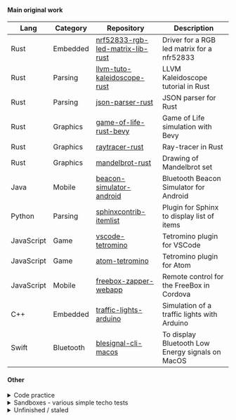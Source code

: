<!--
**vhiribarren/vhiribarren** is a ✨ _special_ ✨ repository because its
`README.md` (this file) appears on the GitHub profile.
-->

<!--
https://github.com/vhiribarren/demo-cube-wgpu
https://github.com/vhiribarren/hash-ipv4-sandbox
https://github.com/vhiribarren/docker-echo-server
https://github.com/vhiribarren/lucarne-macos
-->

#### Main original work

| Lang | Category | Repository | Description |
| --- | --- | --- | --- |
| Rust | Embedded | [nrf52833-rgb-led-matrix-lib-rust](https://github.com/vhiribarren/nrf52833-rgb-led-matrix-lib-rust) | Driver for a RGB led matrix for a nfr52833 |
| Rust | Parsing | [llvm-tuto-kaleidoscope-rust](https://github.com/vhiribarren/llvm-tuto-kaleidoscope-rust) | LLVM Kaleidoscope tutorial in Rust |
| Rust | Parsing | [json-parser-rust](https://github.com/vhiribarren/json-parser-rust) | JSON parser for Rust |
| Rust | Graphics | [game-of-life-rust-bevy](https://github.com/vhiribarren/game-of-life-rust-bevy) | Game of Life simulation with Bevy |
| Rust | Graphics | [raytracer-rust](https://github.com/vhiribarren/raytracer-rust) | Ray-tracer in Rust |
| Rust | Graphics | [mandelbrot-rust](https://github.com/vhiribarren/mandelbrot-rust) | Drawing of Mandelbrot set |
| Java | Mobile |[beacon-simulator-android](https://github.com/vhiribarren/beacon-simulator-android) | Bluetooth Beacon Simulator for Android |
| Python | Parsing |[sphinxcontrib-itemlist](https://github.com/vhiribarren/sphinxcontrib-itemlist) | Plugin for Sphinx to display list of items |
| JavaScript | Game |[vscode-tetromino](https://github.com/vhiribarren/vscode-tetromino) | Tetromino plugin for VSCode |
| JavaScript | Game |[atom-tetromino](https://github.com/vhiribarren/atom-tetromino) | Tetromino plugin for Atom |
| JavaScript | Mobile |[freebox-zapper-webapp](https://github.com/vhiribarren/freebox-zapper-webapp) | Remote control for the FreeBox in Cordova |
| C++ | Embedded | [traffic-lights-arduino](https://github.com/vhiribarren/traffic-lights-arduino) | Simulation of a traffic lights with Arduino |
| Swift | Bluetooth |[blesignal-cli-macos](https://github.com/vhiribarren/blesignal-cli-macos) | To display Bluetooth Low Energy signals on MacOS |

#### Other

<details>
<summary>Code practice</summary>

| Lang | Repository | Description |
| --- | --- | --- |
| Misc | [advent-of-code](https://github.com/vhiribarren/advent-of-code) | Advent of Code coding challenge |

</details>

<details>
<summary>Sandboxes - various simple techo tests</summary>

| Lang | Repository | Description |
| --- | --- | --- |
| Rust | [bevy-sandbox](https://github.com/vhiribarren/bevy-sandbox) | Tests with Bevy |
| Rust | [nannou-sandbox](https://github.com/vhiribarren/nannou-sandbox) | Tests with Nannou |
| Rust | [microbit-rust-sandbox](https://github.com/vhiribarren/microbit-rust-sandbox) | Tests with a Microbit BBC in Rust |
| JavaScript | [threejs-sandbox](https://github.com/vhiribarren/threejs-sandbox) | Tests with ThreeJS |
| GLSL | [webgl2-sandbox](https://github.com/vhiribarren/webgl2-sandbox) | Tests with WebGL |
| JavaScript | [webrtc-sandbox](https://github.com/vhiribarren/webrtc-sandbox) | Tests with WebRTC |
| Haskell | [haskell-sandbox](https://github.com/vhiribarren/haskell-sandbox) | Tests with Haskell |

</details>

<details>
<summary>Unfinished / staled</summary>

| Lang | Category | Repository | Description |
| --- | --- | --- | --- |
| Go | Parsing | [llvm-tuto-kaleidoscope-golang](https://github.com/vhiribarren/llvm-tuto-kaleidoscope-golang) | LLVM Kaleidoscope tutorial in Go |
| JavaScript | Graphics | [string-art-web](https://github.com/vhiribarren/string-art-web) | Draw curves using their tangents |

</details>

